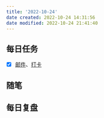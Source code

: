 ```yaml
---
title: '2022-10-24'
date created: 2022-10-24 14:31:56
date modified: 2022-10-24 21:41:40
---
```


## 每日任务

- [x] [邮件](https://email.ustc.edu.cn/coremail/)、[打卡](https://weixine.ustc.edu.cn/2020/login)

## 随笔

## 每日复盘
